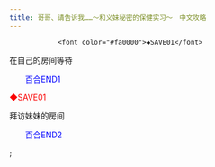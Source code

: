 ```yaml
---
title: 哥哥、请告诉我……～和义妹秘密的保健实习～　中文攻略
---
```


                <font color="#fa0000">◆SAVE01</font>

在自己的房间等待

<font color="#0000ff">　　百合END1</font>



<font color="#fa0000">◆SAVE01</font>

拜访妹妹的房间

<font color="#0000ff">　　百合END2</font>



 ;


              
